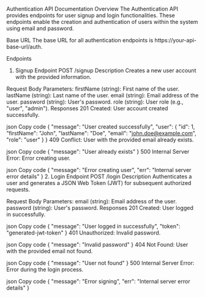 
Authentication API Documentation
Overview
The Authentication API provides endpoints for user signup and login functionalities. These endpoints enable the creation and authentication of users within the system using email and password.

Base URL
The base URL for all authentication endpoints is https://your-api-base-url/auth.

Endpoints
1. Signup
Endpoint
POST /signup
Description
Creates a new user account with the provided information.

Request
Body Parameters:
firstName (string): First name of the user.
lastName (string): Last name of the user.
email (string): Email address of the user.
password (string): User's password.
role (string): User role (e.g., "user", "admin").
Responses
201 Created: User account created successfully.

json
Copy code
{
  "message": "User created successfully",
  "user": {
    "id": 1,
    "firstName": "John",
    "lastName": "Doe",
    "email": "john.doe@example.com",
    "role": "user"
  }
}
409 Conflict: User with the provided email already exists.

json
Copy code
{
  "message": "User already exists"
}
500 Internal Server Error: Error creating user.

json
Copy code
{
  "message": "Error creating user",
  "err": "Internal server error details"
}
2. Login
Endpoint
POST /login
Description
Authenticates a user and generates a JSON Web Token (JWT) for subsequent authorized requests.

Request
Body Parameters:
email (string): Email address of the user.
password (string): User's password.
Responses
201 Created: User logged in successfully.

json
Copy code
{
  "message": "User logged in successfully",
  "token": "generated-jwt-token"
}
401 Unauthorized: Invalid password.

json
Copy code
{
  "message": "Invalid password"
}
404 Not Found: User with the provided email not found.

json
Copy code
{
  "message": "User not found"
}
500 Internal Server Error: Error during the login process.

json
Copy code
{
  "message": "Error signing",
  "err": "Internal server error details"
}
